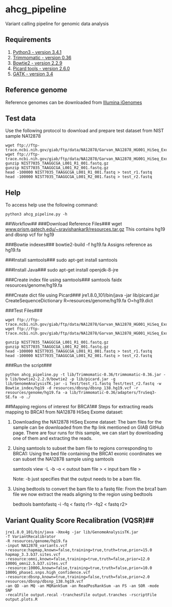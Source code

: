 # ahcg_pipeline
Variant calling pipeline for genomic data analysis

## Requirements

1. [Python3 - version 3.4.1](https://www.python.org/download/releases/3.4.1/)
2. [Trimmomatic - version 0.36](http://www.usadellab.org/cms/uploads/supplementary/Trimmomatic/Trimmomatic-0.36.zip)
3. [Bowtie2 - version 2.2.9](https://sourceforge.net/projects/bowtie-bio/files/bowtie2/2.2.9/)
4. [Picard tools - version 2.6.0](https://github.com/broadinstitute/picard/releases/download/2.6.0/picard.jar)
5. [GATK - version 3.4](https://software.broadinstitute.org/gatk/download/)

## Reference genome

Reference genomes can be downloaded from [Illumina iGenomes](http://support.illumina.com/sequencing/sequencing_software/igenome.html)

## Test data

Use the following protocol to download and prepare test dataset from NIST sample NA12878

```{sh}
wget ftp://ftp-trace.ncbi.nih.gov/giab/ftp/data/NA12878/Garvan_NA12878_HG001_HiSeq_Exome/NIST7035_TAAGGCGA_L001_R1_001.fastq.gz
wget ftp://ftp-trace.ncbi.nih.gov/giab/ftp/data/NA12878/Garvan_NA12878_HG001_HiSeq_Exome/NIST7035_TAAGGCGA_L001_R2_001.fastq.gz
gunzip NIST7035_TAAGGCGA_L001_R1_001.fastq.gz
gunzip NIST7035_TAAGGCGA_L001_R2_001.fastq.gz
head -100000 NIST7035_TAAGGCGA_L001_R1_001.fastq > test_r1.fastq
head -100000 NIST7035_TAAGGCGA_L001_R2_001.fastq > test_r2.fastq
```

## Help

To access help use the following command:

```{sh}
python3 ahcg_pipeline.py -h
```

##Workflow##
###Download Reference Files###
wget www.prism.gatech.edu/~sravishankar9/resources.tar.gz
This contains hg19 and dbsnp vcf for hg19

###Bowtie indexes###
bowtie2-build -f hg19.fa
Assigns reference as hg19.fa 

###Install samtools###
sudo apt-get install samtools

###Install Java###
sudo apt-get install openjdk-8-jre

###Create index file using samtools###
samtools faidx resources/genome/hg19.fa

###Create dict file using Picard###
jre1.8.0_101/bin/java -jar lib/picard.jar CreateSequenceDictionary R=resources/genome/hg19.fa O=hg19.dict

###Test Files###
```{sh}
wget ftp://ftp-trace.ncbi.nih.gov/giab/ftp/data/NA12878/Garvan_NA12878_HG001_HiSeq_Exome/NIST7035_TAAGGCGA_L001_R1_001.fastq.gz
wget ftp://ftp-trace.ncbi.nih.gov/giab/ftp/data/NA12878/Garvan_NA12878_HG001_HiSeq_Exome/NIST7035_TAAGGCGA_L001_R2_001.fastq.gz

gunzip NIST7035_TAAGGCGA_L001_R1_001.fastq.gz
gunzip NIST7035_TAAGGCGA_L001_R2_001.fastq.gz
head -100000 NIST7035_TAAGGCGA_L001_R1_001.fastq > test_r1.fastq
head -100000 NIST7035_TAAGGCGA_L001_R2_001.fastq > test_r2.fastq
```

###Run the script###
```{sh}
python ahcg_pipeline.py -t lib/Trimmomatic-0.36/trimmomatic-0.36.jar -b lib/bowtie2-2.2.9/bowtie2 -p lib/picard.jar -g lib/GenomeAnalysisTK.jar -i Test/test_r1.fastq Test/test_r2.fastq -w Bowtie_index/hg19 -d resources/dbsnp/dbsnp_138.hg19.vcf -r resources/genome/hg19.fa -a lib/Trimmomatic-0.36/adapters/TruSeq3-SE.fa -o ./
```

##Mapping regions of interest for BRCA1##
Steps for extracting reads mapping to BRCA1 from NA12878 HiSeq Exome dataset:

1. Downloading the NA12878 HiSeq Exome dataset:
     The bam files for the sample can be downloaded from the ftp link mentioned on GIAB GitHub page.
     There are four runs for this sample, we can start by downloading one of them and extracting the reads.

2. Using samtools to subset the bam file to regions corresponding to BRCA1:
     Using the bed file containing the BRCA1 exonic coordinates we can subset the NA12878 sample using samtools

     samtools view -L <bed file> -b -o < outout bam file > < input bam file >

     Note: -b just specifies that the output needs to be a bam file.

3. Using bedtools to convert the bam file to a fastq file:
     From the brca1 bam file we now extract the reads aligning to the region using bedtools

     bedtools bamtofastq -i <bam file> -fq < fastq r1> -fq2 < fastq r2>

## Variant Quality Score Recalibration (VQSR)##
```{sh}
jre1.8.0_101/bin/java -Xmx4g -jar lib/GenomeAnalysisTK.jar 
-T VariantRecalibrator 
-R resources/genome/hg19.fa 
-input NA12878_variants.vcf 
-resource:hapmap,known=false,training=true,truth=true,prior=15.0 hapmap_3.3.b37.sites.vcf 
-resource:omni,known=false,training=true,truth=false,prior=12.0 1000G_omni2.5.b37.sites.vcf 
-resource:1000G,known=false,training=true,truth=false,prior=10.0 1000G_phase1.snps.high_confidence.vcf 
-resource:dbsnp,known=true,training=false,truth=false,prior=2.0 resources/dbsnp/dbsnp_138.hg19.vcf 
-an QD -an MQ -an MQRankSum -an ReadPosRankSum -an FS -an SOR -mode SNP 
-recalFile output.recal -tranchesFile output.tranches -rscriptFile output.plots.R
```

